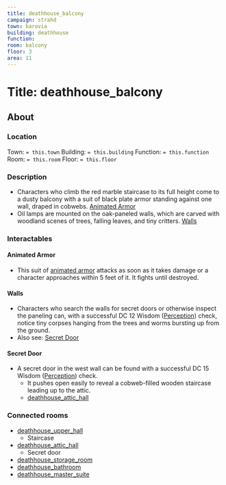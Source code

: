 ```yaml
---
title: deathhouse_balcony
campaign: strahd
town: barovia
building: deathhouse
function: 
room: balcony
floor: 3
area: 11
---
```

# Title: deathhouse_balcony
## About
### Location
Town: `= this.town`
Building: `= this.building`
Function: `= this.function`
Room: `= this.room`
Floor: `= this.floor` 
### Description
- Characters who climb the red marble staircase to its full height come to a dusty balcony with a suit of black plate armor standing against one wall, draped in cobwebs. [Animated Armor](#Animated%20Armor)
- Oil lamps are mounted on the oak-paneled walls, which are carved with woodland scenes of trees, falling leaves, and tiny critters. [Walls](#Walls)
### Interactables
#### Animated Armor
- This suit of [animated armor](https://www.dndbeyond.com/monsters/animated-armor) attacks as soon as it takes damage or a character approaches within 5 feet of it. It fights until destroyed.
#### Walls
- Characters who search the walls for secret doors or otherwise inspect the paneling can, with a successful DC 12 Wisdom ([Perception](https://www.dndbeyond.com/compendium/rules/basic-rules/using-ability-scores#Perception)) check, notice tiny corpses hanging from the trees and worms bursting up from the ground.
- Also see: [Secret Door](#Secret%20Door)
#### Secret Door
- A secret door in the west wall can be found with a successful DC 15 Wisdom ([Perception](https://www.dndbeyond.com/compendium/rules/basic-rules/using-ability-scores#Perception)) check. 
	- It pushes open easily to reveal a cobweb-filled wooden staircase leading up to the attic.
	- [deathhouse_attic_hall](floor4/deathhouse_attic_hall.md)
### Connected rooms
- [deathhouse_upper_hall](../floor2/deathhouse_upper_hall.md)
	- Staircase
- [deathhouse_attic_hall](floor4/deathhouse_attic_hall.md)
	- Secret door
- [deathhouse_storage_room](deathhouse_storage_room.md)
- [deathhouse_bathroom](deathhouse_bathroom.md)
- [deathhouse_master_suite](deathhouse_master_suite.md)